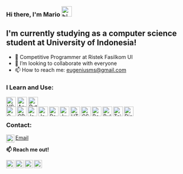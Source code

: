 ### **Hi there, I'm Mario** <img src="https://user-images.githubusercontent.com/1303154/88677602-1635ba80-d120-11ea-84d8-d263ba5fc3c0.gif" width="28px" alt="hi">

## I'm currently studying as a computer science student at University of Indonesia!
- 🔭 Competitive Programmer at Ristek Fasilkom UI
- 👯 I’m looking to collaborate with everyone
- 📫 How to reach me: eugeniusms@gmail.com

### I Learn and Use:

<img align="center" alt="VSCode" width="26px" src="https://cdn.jsdelivr.net/gh/devicons/devicon/icons/visualstudio/visualstudio-plain.svg" />   
<img align="center" alt="Anaconda" width="26px" src="https://cdn.jsdelivr.net/gh/devicons/devicon/icons/anaconda/anaconda-original.svg" />

<img align="center" alt="Python" width="26px" src="https://cdn.jsdelivr.net/gh/devicons/devicon/icons/python/python-original.svg" /> 

</br>
<img align="left" alt="C" width="26px" src="https://cdn.jsdelivr.net/gh/devicons/devicon/icons/c/c-original.svg" />       
<img align="left" alt="CPP" width="26px" src="https://cdn.jsdelivr.net/gh/devicons/devicon/icons/cplusplus/cplusplus-original.svg" />          
<img align="left" alt="Java" width="26px" src="https://cdn.jsdelivr.net/gh/devicons/devicon/icons/java/java-original.svg" />
<img align="left" alt="JavaScript" width="26px" src="https://cdn.jsdelivr.net/gh/devicons/devicon/icons/javascript/javascript-original.svg" />

<img align="left" alt="Pandas" width="26px" src="https://cdn.jsdelivr.net/gh/devicons/devicon/icons/pandas/pandas-original.svg" />    
<img align="left" alt="Jupyter" width="26px" src="https://cdn.jsdelivr.net/gh/devicons/devicon/icons/jupyter/jupyter-original.svg" />
          
<img align="left" alt="HTML" width="26px" src="https://cdn.jsdelivr.net/gh/devicons/devicon/icons/html5/html5-original.svg" />          
<img align="left" alt="CSS" width="26px" src="https://cdn.jsdelivr.net/gh/devicons/devicon/icons/css3/css3-original.svg" />          
<img align="left" alt="Bootstrap" width="26px" src="https://cdn.jsdelivr.net/gh/devicons/devicon/icons/bootstrap/bootstrap-original.svg" />          
<img align="left" alt="Bulma" width="26px" src="https://cdn.jsdelivr.net/gh/devicons/devicon/icons/bulma/bulma-plain.svg" />
<img align="left" alt="Tailwind" width="26px" src="https://cdn.jsdelivr.net/gh/devicons/devicon/icons/tailwindcss/tailwindcss-plain.svg" />          
<img align="left" alt="Django" width="26px" src="https://cdn.jsdelivr.net/gh/devicons/devicon/icons/django/django-plain.svg" />
          
          



</br>

### Contact:

[<img align="left" alt="eugeniusms | Email" width="22px" src="https://cdn2.iconfinder.com/data/icons/social-media-2259/512/gmail-256.png" /><p style="color:gold;">Email</p>][email] 

**📫 Reach me out!**

[<img align="left" alt="eugeniusms | LinkedIn" width="22px" src="https://cdn2.iconfinder.com/data/icons/social-media-2285/512/1_Linkedin_unofficial_colored_svg-128.png" />][linkedin]
[<img align="left" alt="eugeniusms | Twitter" width="22px" src="https://cdn2.iconfinder.com/data/icons/social-media-2285/512/1_Twitter3_colored_svg-512.png" />][twitter]
[<img align="left" alt="eugeniusms | Instagram" width="22px" src="https://cdn2.iconfinder.com/data/icons/social-media-2285/512/1_Instagram_colored_svg_1-128.png" />][instagram]
[<img align="left" alt="eugeniusms | Blog" width="22px" src="https://cdn1.iconfinder.com/data/icons/logotypes/32/wordpress-256.png" />][blog]

[python]: https://camo.githubusercontent.com/a71f1a20d58a3506dd5f32dcb31461bd5102a0bd33dbf49db9195c589eaca8d7/68747470733a2f2f696d672e736869656c64732e696f2f62616467652f707974686f6e2532302d2532333134333534432e7376673f267374796c653d666f722d7468652d6261646765266c6f676f3d707974686f6e266c6f676f436f6c6f723d7768697465
[cpp]:
https://camo.githubusercontent.com/22adfb1d85bcb2de22efe8036b9ba680ccf43a8303ce921c934b994607400754/68747470733a2f2f696d672e736869656c64732e696f2f62616467652f632b2b2d2532333030353939432e7376673f267374796c653d666f722d7468652d6261646765266c6f676f3d63253242253242266f676f436f6c6f723d7768697465

[email]: mailto:eugeniusms@gmail.com
[linkedin]: https://www.linkedin.com/in/eugenius-mario-s
[twitter]: https://twitter.com/eugenius_ms
[instagram]: https://instagram.com/eugeniusmario
[blog]: https://mariojournalnnote.wordpress.com


